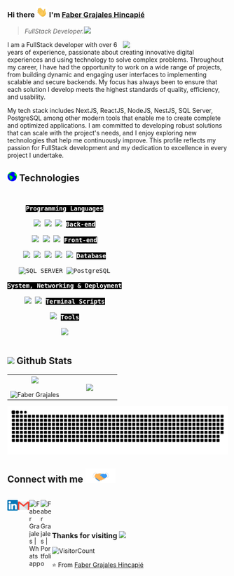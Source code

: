 ### Hi there <img src="https://github.com/SatYu26/SatYu26/blob/master/Assets/Hi.gif?raw=true" width="25px"> I'm [Faber Grajales Hincapié](https://fabergrajales.com)
>
><p><em>FullStack Developer.</a><img src="https://media.giphy.com/media/WUlplcMpOCEmTGBtBW/giphy.gif" width="30"></em></p>

<img align='right' src="https://media.giphy.com/media/lP8xu5t2DLGG045H8F/giphy.gif" width="240">

<div>
  <p>
I am a FullStack developer with over 6 years of experience, passionate about creating innovative digital experiences and using technology to solve complex problems. Throughout my career, I have had the opportunity to work on a wide range of projects, from building dynamic and engaging user interfaces to implementing scalable and secure backends. My focus has always been to ensure that each solution I develop meets the highest standards of quality, efficiency, and usability.

My tech stack includes NextJS, ReactJS, NodeJS, NestJS, SQL Server, PostgreSQL among other modern tools that enable me to create complete and optimized applications. I am committed to developing robust solutions that can scale with the project's needs, and I enjoy exploring new technologies that help me continuously improve. This profile reflects my passion for FullStack development and my dedication to excellence in every project I undertake.
  </p>
</div>


## <img src="https://github.com/SatYu26/SatYu26/blob/master/Assets/Earth.gif?raw=true" width="22px"> Technologies

<br>

<p style="display: inline-block;" align="center">
  <kbd style="background: transparent;">
    <kbd style="background: #000000;color: #fff; font-weight: 600;">Programming Languages</kbd>
    <br>
    <br>
    <img width="30px" src="https://cdn.svgporn.com/logos/javascript.svg" />
    <img width="30px" src="https://cdn.svgporn.com/logos/typescript-icon.svg" />
    <img width="27px" src="https://cdn.svgporn.com/logos/c-sharp.svg" />
    
  </kbd>
   <kbd style="background: transparent;">
    <kbd style="background: #000000;color: #fff; font-weight: 600;">Back-end</kbd>
    <br>
    <br>
    <img width="27px" src="https://cdn.svgporn.com/logos/nodejs-icon.svg" />
    <img width="30px" src="https://cdn.svgporn.com/logos/nestjs.svg" />
    <img width="30px" src="https://cdn.svgporn.com/logos/dotnet.svg" />
  </kbd>
  <kbd style="background: transparent;">
    <kbd style="background: #000000;color: #fff; font-weight: 600;">Front-end</kbd>
    <br>
    <br>
    <img width="26px" src="https://cdn.worldvectorlogo.com/logos/html-1.svg" />
    <img width="26px" src="https://cdn.worldvectorlogo.com/logos/css-3.svg" />
    <img width="30px" src="https://cdn.svgporn.com/logos/react.svg" />
    <img width="30px" src="https://cdn.svgporn.com/logos/nextjs-icon.svg" />
    <img width="37px" src="https://cdn.worldvectorlogo.com/logos/tailwindcss.svg" />
  </kbd>
  <kbd style="background: transparent;">
    <kbd style="background: #000000;color: #fff; font-weight: 600;">Database</kbd>
    <br>
    <br>
    <img width="30px" title="SQL SERVER" src="https://www.svgrepo.com/show/473725/microsoftsqlserver.svg" />
    <img width="30px" title="PostgreSQL" src="https://cdn.svgporn.com/logos/postgresql.svg" />
  </kbd>
  <br>
  <br>
  <kbd style="background: transparent;">
    <kbd style="background: #000000;color: #fff; font-weight: 600;">System, Networking & Deployment</kbd>
    <br>
    <br>
    <img width="30px" src="https://cdn.svgporn.com/logos/github-octocat.svg" />
    <img width="28px" src="https://cdn.svgporn.com/logos/git-icon.svg" />
  </kbd>
  <kbd style="background: transparent;">
    <kbd style="background: #000000;color: #fff; font-weight: 600;">Terminal Scripts</kbd>
    <br>
    <br>
    <img width="27px" src="https://cdn.svgporn.com/logos/bash-icon.svg" />
  </kbd>
  <kbd style="background: transparent;">
    <kbd style="background: #000000;color: #fff; font-weight: 600;">Tools</kbd>
    <br>
    <br>
    <img width="30px" src="https://cdn.svgporn.com/logos/visual-studio-code.svg" />
  </kbd>
</p>

## <img src="https://media.giphy.com/media/iY8CRBdQXODJSCERIr/giphy.gif" width="35"><b> Github Stats </b>

<p align="center">
  <table align="center">
    <tr border="none">
      <td width="50%" align="center">
        <img  align="center"  src="https://my-github-stats.fabergrajales.com/api?username=faber1999&theme=dark&show_icons=true&count_private=true" />
        <br></br>
        <img  title="🔥 Get streak stats for your profile at git.io/streak-stats" alt="Faber Grajales" src="https://github-readme-streak-stats.herokuapp.com/?user=faber1999&theme=whatsapp-dark2&border_radius=10&mode=weekly" />
      </td>
      <td width="50%" align="center">
        <img  align="center" src="https://my-github-stats.fabergrajales.com/api/top-langs/?username=faber1999&theme=dark&hide_border=false&no-bg=true&no-frame=true&langs_count=10"/>
      </td>
    </tr>
  </table>
</p>

<picture>
  <source media="(prefers-color-scheme: dark)" srcset="https://github.com/faber1999/faber1999/blob/output/github-contribution-grid-snake-dark.svg" />
  <source media="(prefers-color-scheme: light)" srcset="https://github.com/faber1999/faber1999/blob/output/github-contribution-grid-snake.svg" />
  <img alt="github-snake" src="https://github.com/faber1999/faber1999/blob/output/github-contribution-grid-snake.svg" />
</picture>

## Connect with me <img src="https://github.com/SatYu26/SatYu26/blob/master/Assets/Handshake.gif?raw=true" height="32px">

  <br>
  <a href="https://www.linkedin.com/in/faber-grajales-hincapié-3919b6198/" target="_blank">
    <img align="left" alt="Faber Grajales | Linkedin" width="24px" src="https://raw.githubusercontent.com/SatYu26/SatYu26/c58140b559bf4b3c4d324b8edbd61bc11e7095cf/Assets/Linkedin.svg" />
  </a>
  <a href="mailto:fabergrajales1999@gmail.com" target="_blank">
    <img align="left" alt="Faber Grajales | Gmail" width="26px" src="https://raw.githubusercontent.com/SatYu26/SatYu26/c58140b559bf4b3c4d324b8edbd61bc11e7095cf/Assets/Gmail.svg" />
  </a>
  <a href="https://wa.me/+573146310397" target="_blank">
    <img align="left" alt="Faber Grajales | Whatsapp" width="26px" src="https://cdn.svgporn.com/logos/whatsapp-icon.svg" />
  </a>
  <a href="www.fabergrajales.com" target="_blank">
    <img align="left" alt="Faber Grajales | Portfolio" width="26px" src="https://www.svgrepo.com/show/106961/portfolio.svg" />
  </a>

<br><br>

### Thanks for visiting <img src="https://media.giphy.com/media/xT0GqkVV1VtG7tqS08/giphy.gif" height="15px">

![VisitorCount](https://profile-counter.glitch.me/faber1999/count.svg)

⭐️ From [Faber Grajales Hincapié](https://github.com/faber1999)

